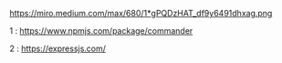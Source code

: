 
https://miro.medium.com/max/680/1*gPQDzHAT_df9y6491dhxag.png

1 : https://www.npmjs.com/package/commander

2 : https://expressjs.com/


